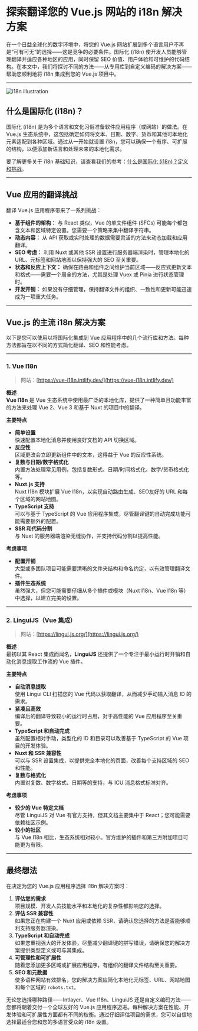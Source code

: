 # 探索翻译您的 Vue.js 网站的 i18n 解决方案

在一个日益全球化的数字环境中，将您的 Vue.js 网站扩展到多个语言用户不再是“可有可无”的选择——这是竞争的必要条件。国际化 (i18n) 使开发人员能够管理翻译并适应各种地区的应用，同时保留 SEO 价值、用户体验和可维护的代码结构。在本文中，我们将探讨不同的方法——从专用库到自定义编码的解决方案——帮助您顺利地将 i18n 集成到您的 Vue.js 项目中。

---

![i18n illustration](https://github.com/aymericzip/intlayer/blob/main/blog/assets/i18n.webp)

## 什么是国际化 (i18n)？

国际化 (i18n) 是为多个语言和文化习俗准备软件应用程序（或网站）的做法。在 Vue.js 生态系统中，这包括确定如何将文本、日期、数字、货币和其他可本地化元素适配到各种区域。通过从一开始就设置 i18n，您可以确保一个有序、可扩展的结构，以便添加新语言和处理未来的本地化需求。

要了解更多关于 i18n 基础知识，请查看我们的参考：[什么是国际化 (i18n)？定义和挑战](https://github.com/aymericzip/intlayer/blob/main/blog/zh/what_is_internationalization.md)。

---

## Vue 应用的翻译挑战

翻译 Vue.js 应用程序带来了一系列挑战：

- **基于组件的架构：** 与 React 类似，Vue 的单文件组件 (SFCs) 可能每个都包含文本和区域特定设置。您需要一个策略来集中翻译字符串。
- **动态内容：** 从 API 获取或实时处理的数据需要灵活的方法来动态加载和应用翻译。
- **SEO 考虑：** 利用 Nuxt 或其他 SSR 设置进行服务器端渲染时，管理本地化的 URL、元标签和网站地图以保持强大的 SEO 至关重要。
- **状态和反应上下文：** 确保在路由和组件之间维护当前区域——反应式更新文本和格式——需要一个周全的方法，尤其是处理 Vuex 或 Pinia 进行状态管理时。
- **开发开销：** 如果没有仔细管理，保持翻译文件的组织、一致性和更新可能迅速成为一项重大任务。

---

## Vue.js 的主流 i18n 解决方案

以下是您可以使用以将国际化集成到 Vue 应用程序中的几个流行库和方法。每种方法都旨在以不同的方式简化翻译、SEO 和性能考虑。

---

### 1. Vue I18n

> 网站：[https://vue-i18n.intlify.dev/](https://vue-i18n.intlify.dev/)

**概述**  
**Vue I18n** 是 Vue 生态系统中使用最广泛的本地化库，提供了一种简单且功能丰富的方法来处理 Vue 2、Vue 3 和基于 Nuxt 的项目中的翻译。

**主要特点**

- **简单设置**  
  快速配置本地化消息并使用良好文档的 API 切换区域。
- **反应性**  
  区域更改会立即更新组件中的文本，这得益于 Vue 的反应性系统。
- **复数与日期/数字格式化**  
  内置方法处理常见用例，包括复数形式、日期/时间格式化、数字/货币格式化等。
- **Nuxt.js 支持**  
  Nuxt I18n 模块扩展 Vue I18n，以实现自动路由生成、SEO友好的 URL 和每个区域的网站地图。
- **TypeScript 支持**  
  可以与基于 TypeScript 的 Vue 应用程序集成，尽管翻译键的自动完成功能可能需要额外的配置。
- **SSR 和代码分割**  
  与 Nuxt 的服务器端渲染无缝协作，并支持代码分割以提高性能。

**考虑事项**

- **配置开销**  
  大型或多团队项目可能需要清晰的文件夹结构和命名约定，以有效管理翻译文件。
- **插件生态系统**  
  虽然强大，但您可能需要仔细从多个插件或模块（Nuxt I18n、Vue I18n 等）中选择，以建立完美的设置。

---

### 2. LinguiJS（Vue 集成）

> 网站：[https://lingui.js.org/](https://lingui.js.org/)

**概述**  
最初以其 React 集成而闻名，**LinguiJS** 还提供了一个专注于最小运行时开销和自动化消息提取工作流的 Vue 插件。

**主要特点**

- **自动消息提取**  
  使用 Lingui CLI 扫描您的 Vue 代码以获取翻译，从而减少手动输入消息 ID 的需求。
- **紧凑且高效**  
  编译后的翻译导致较小的运行时占用，对于高性能的 Vue 应用程序至关重要。
- **TypeScript 和自动完成**  
  虽然配置相对手动，类型化的 ID 和目录可以改善基于 TypeScript 的 Vue 项目的开发体验。
- **Nuxt 和 SSR 兼容性**  
  可以与 SSR 设置集成，以提供完全本地化的页面，改善每个支持区域的 SEO 和性能。
- **复数与格式化**  
  内置对复数、数字格式、日期等的支持，与 ICU 消息格式标准对齐。

**考虑事项**

- **较少的 Vue 特定文档**  
  尽管 LinguiJS 对 Vue 有官方支持，但其文档主要集中于 React；您可能需要依赖社区示例。
- **较小的社区**  
  与 Vue I18n 相比，生态系统相对较小。官方维护的插件和第三方附加项目可能更为有限。

---

## 最终想法

在决定为您的 Vue.js 应用程序选择 i18n 解决方案时：

1. **评估您的需求**  
   项目规模、开发人员技能水平和本地化的复杂性都影响您的选择。
2. **评估 SSR 兼容性**  
   如果您正在构建一个 Nuxt 应用或依赖 SSR，请确认您选择的方法是否能够顺利支持服务器渲染。
3. **TypeScript 和自动完成**  
   如果您重视强大的开发体验，尽量减少翻译键的拼写错误，请确保您的解决方案提供类型定义或可与其集成。
4. **可管理性和可扩展性**  
   随着您添加更多区域或扩展应用程序，有组织的翻译文件结构至关重要。
5. **SEO 和元数据**  
   使多语种网站有效排名，您的解决方案应简化本地化元标签、URL、网站地图和每个区域的 `robots.txt`。

无论您选择哪种路径——Intlayer、Vue I18n、LinguiJS 还是自定义编码方法——您都将朝着交付一个全球友好的 Vue.js 应用程序迈进。每种解决方案在性能、开发体验和可扩展性方面都有不同的权衡。通过仔细评估项目的需求，您可以自信地选择最适合您和您的多语言受众的 i18n 设置。
